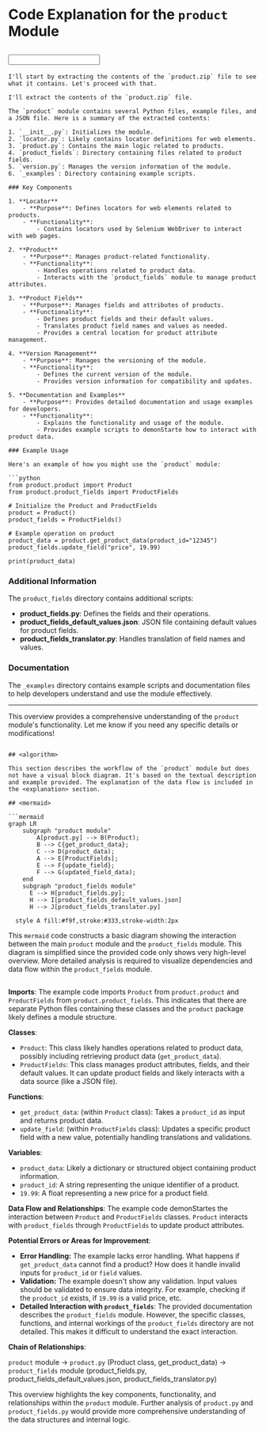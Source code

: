 # Code Explanation for the `product` Module

## <input code>

```
I'll start by extracting the contents of the `product.zip` file to see what it contains. Let's proceed with that.

I'll extract the contents of the `product.zip` file.

The `product` module contains several Python files, example files, and a JSON file. Here is a summary of the extracted contents:

1. `__init__.py`: Initializes the module.
2. `locator.py`: Likely contains locator definitions for web elements.
3. `product.py`: Contains the main logic related to products.
4. `product_fields`: Directory containing files related to product fields.
5. `version.py`: Manages the version information of the module.
6. `_examples`: Directory containing example scripts.

### Key Components

1. **Locator**
    - **Purpose**: Defines locators for web elements related to products.
    - **Functionality**:
        - Contains locators used by Selenium WebDriver to interact with web pages.

2. **Product**
    - **Purpose**: Manages product-related functionality.
    - **Functionality**:
        - Handles operations related to product data.
        - Interacts with the `product_fields` module to manage product attributes.

3. **Product Fields**
    - **Purpose**: Manages fields and attributes of products.
    - **Functionality**:
        - Defines product fields and their default values.
        - Translates product field names and values as needed.
        - Provides a central location for product attribute management.

4. **Version Management**
    - **Purpose**: Manages the versioning of the module.
    - **Functionality**:
        - Defines the current version of the module.
        - Provides version information for compatibility and updates.

5. **Documentation and Examples**
    - **Purpose**: Provides detailed documentation and usage examples for developers.
    - **Functionality**:
        - Explains the functionality and usage of the module.
        - Provides example scripts to demonStarte how to interact with product data.

### Example Usage

Here's an example of how you might use the `product` module:

```python
from product.product import Product
from product.product_fields import ProductFields

# Initialize the Product and ProductFields
product = Product()
product_fields = ProductFields()

# Example operation on product
product_data = product.get_product_data(product_id="12345")
product_fields.update_field("price", 19.99)

print(product_data)
```

### Additional Information

The `product_fields` directory contains additional scripts:

- **product_fields.py**: Defines the fields and their operations.
- **product_fields_default_values.json**: JSON file containing default values for product fields.
- **product_fields_translator.py**: Handles translation of field names and values.

### Documentation

The `_examples` directory contains example scripts and documentation files to help developers understand and use the module effectively.

---

This overview provides a comprehensive understanding of the `product` module's functionality. Let me know if you need any specific details or modifications!
```

## <algorithm>

This section describes the workflow of the `product` module but does not have a visual block diagram. It's based on the textual description and example provided. The explanation of the data flow is included in the <explanation> section.

## <mermaid>

```mermaid
graph LR
    subgraph "product module"
        A[product.py] --> B(Product);
        B --> C{get_product_data};
        C --> D(product_data);
        A --> E[ProductFields];
        E --> F{update_field};
        F --> G(updated_field_data);
    end
    subgraph "product_fields module"
      E --> H[product_fields.py];
      H --> I[product_fields_default_values.json]
      H --> J[product_fields_translator.py]

  style A fill:#f9f,stroke:#333,stroke-width:2px
```

This `mermaid` code constructs a basic diagram showing the interaction between the main `product` module and the `product_fields` module. This diagram is simplified since the provided code only shows very high-level overview.  More detailed analysis is required to visualize dependencies and data flow within the `product_fields` module.


## <explanation>

**Imports**:
The example code imports `Product` from `product.product` and `ProductFields` from `product.product_fields`. This indicates that there are separate Python files containing these classes and the `product` package likely defines a module structure.

**Classes**:
- `Product`: This class likely handles operations related to product data, possibly including retrieving product data (`get_product_data`).
- `ProductFields`: This class manages product attributes, fields, and their default values. It can update product fields and likely interacts with a data source (like a JSON file).

**Functions**:
- `get_product_data`: (within `Product` class): Takes a `product_id` as input and returns product data.
- `update_field`: (within `ProductFields` class): Updates a specific product field with a new value, potentially handling translations and validations.


**Variables**:
- `product_data`: Likely a dictionary or structured object containing product information.
- `product_id`: A string representing the unique identifier of a product.
- `19.99`: A float representing a new price for a product field.

**Data Flow and Relationships**:
The example code demonStartes the interaction between `Product` and `ProductFields` classes.  `Product` interacts with `product_fields` through `ProductFields` to update product attributes.


**Potential Errors or Areas for Improvement**:
- **Error Handling:** The example lacks error handling.  What happens if `get_product_data` cannot find a product? How does it handle invalid inputs for `product_id` or `field` values.
- **Validation:** The example doesn't show any validation. Input values should be validated to ensure data integrity. For example, checking if the `product_id` exists, if `19.99` is a valid price, etc.
- **Detailed Interaction with `product_fields`**: The provided documentation describes the `product_fields` module. However, the specific classes, functions, and internal workings of the `product_fields` directory are not detailed.  This makes it difficult to understand the exact interaction.


**Chain of Relationships**:

`product` module -> `product.py` (Product class, get_product_data) -> `product_fields` module (product_fields.py, product_fields_default_values.json, product_fields_translator.py)


This overview highlights the key components, functionality, and relationships within the `product` module.  Further analysis of `product.py` and `product_fields.py` would provide more comprehensive understanding of the data structures and internal logic.